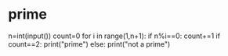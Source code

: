 # prime
n=int(input())
count=0
for i in range(1,n+1):
   if n%i==0:
      count+=1
if count==2:
   print("prime")
else:
   print("not a prime")
 
